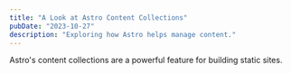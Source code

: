 ```yaml
---
title: "A Look at Astro Content Collections"
pubDate: "2023-10-27"
description: "Exploring how Astro helps manage content."
---
```


Astro's content collections are a powerful feature for building static sites.
